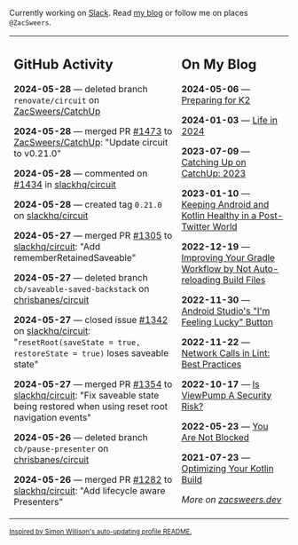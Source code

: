 Currently working on [Slack](https://slack.com/). Read [my blog](https://zacsweers.dev/) or follow me on places `@ZacSweers`.

<table><tr><td valign="top" width="60%">

## GitHub Activity
<!-- githubActivity starts -->
**2024-05-28** — deleted branch `renovate/circuit` on [ZacSweers/CatchUp](https://github.com/ZacSweers/CatchUp)

**2024-05-28** — merged PR [#1473](https://github.com/ZacSweers/CatchUp/pull/1473) to [ZacSweers/CatchUp](https://github.com/ZacSweers/CatchUp): "Update circuit to v0.21.0"

**2024-05-28** — commented on [#1434](https://github.com/slackhq/circuit/issues/1434#issuecomment-2135278157) in [slackhq/circuit](https://github.com/slackhq/circuit)

**2024-05-28** — created tag `0.21.0` on [slackhq/circuit](https://github.com/slackhq/circuit)

**2024-05-27** — merged PR [#1305](https://github.com/slackhq/circuit/pull/1305) to [slackhq/circuit](https://github.com/slackhq/circuit): "Add rememberRetainedSaveable"

**2024-05-27** — deleted branch `cb/saveable-saved-backstack` on [chrisbanes/circuit](https://github.com/chrisbanes/circuit)

**2024-05-27** — closed issue [#1342](https://github.com/slackhq/circuit/issues/1342) on [slackhq/circuit](https://github.com/slackhq/circuit): "`resetRoot(saveState = true, restoreState = true)` loses saveable state"

**2024-05-27** — merged PR [#1354](https://github.com/slackhq/circuit/pull/1354) to [slackhq/circuit](https://github.com/slackhq/circuit): "Fix saveable state being restored when using reset root navigation events"

**2024-05-26** — deleted branch `cb/pause-presenter` on [chrisbanes/circuit](https://github.com/chrisbanes/circuit)

**2024-05-26** — merged PR [#1282](https://github.com/slackhq/circuit/pull/1282) to [slackhq/circuit](https://github.com/slackhq/circuit): "Add lifecycle aware Presenters"
<!-- githubActivity ends -->
</td><td valign="top" width="40%">

## On My Blog
<!-- blog starts -->
**2024-05-06** — [Preparing for K2](https://www.zacsweers.dev/preparing-for-k2/)

**2024-01-03** — [Life in 2024](https://www.zacsweers.dev/life-in-2024/)

**2023-07-09** — [Catching Up on CatchUp: 2023](https://www.zacsweers.dev/catching-up-on-catchup-2023/)

**2023-01-10** — [Keeping Android and Kotlin Healthy in a Post-Twitter World](https://www.zacsweers.dev/keeping-android-healthy/)

**2022-12-19** — [Improving Your Gradle Workflow by Not Auto-reloading Build Files](https://www.zacsweers.dev/improving-your-workflow-by-not-auto-reloading-build-files/)

**2022-11-30** — [Android Studio's "I'm Feeling Lucky" Button](https://www.zacsweers.dev/android-studios-im-feeling-lucky-button/)

**2022-11-22** — [Network Calls in Lint: Best Practices](https://www.zacsweers.dev/network-calls-in-lint-best-practices/)

**2022-10-17** — [Is ViewPump A Security Risk?](https://www.zacsweers.dev/is-viewpump-a-security-risk/)

**2022-05-23** — [You Are Not Blocked](https://www.zacsweers.dev/you-are-not-blocked/)

**2021-07-23** — [Optimizing Your Kotlin Build](https://www.zacsweers.dev/optimizing-your-kotlin-build/)
<!-- blog ends -->
_More on [zacsweers.dev](https://zacsweers.dev/)_
</td></tr></table>

<sub><a href="https://simonwillison.net/2020/Jul/10/self-updating-profile-readme/">Inspired by Simon Willison's auto-updating profile README.</a></sub>